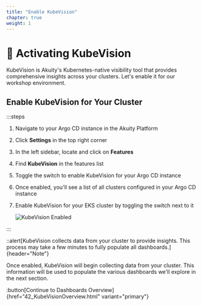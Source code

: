 ```yaml
---
title: "Enable KubeVision"
chapter: true
weight: 1
---
```


# 🔌 Activating KubeVision

KubeVision is Akuity's Kubernetes-native visibility tool that provides comprehensive insights across your clusters. Let's enable it for our workshop environment.

## Enable KubeVision for Your Cluster

:::steps

1. Navigate to your Argo CD instance in the Akuity Platform

2. Click **Settings** in the top right corner

3. In the left sidebar, locate and click on **Features**

4. Find **KubeVision** in the features list

5. Toggle the switch to enable KubeVision for your Argo CD instance

6. Once enabled, you'll see a list of all clusters configured in your Argo CD instance

7. Enable KubeVision for your EKS cluster by toggling the switch next to it
   
   ![KubeVision Enabled](/images/KuebeVisionEnabled.png)

:::

::alert[KubeVision collects data from your cluster to provide insights. This process may take a few minutes to fully populate all dashboards.]{header="Note"}

Once enabled, KubeVision will begin collecting data from your cluster. This information will be used to populate the various dashboards we'll explore in the next section.

:button[Continue to Dashboards Overview]{href="42_KubeVisionOverview.html" variant="primary"}
